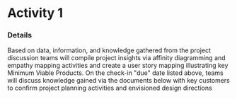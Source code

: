 # Activity 1
<h3>Details</h3>
<p>Based on data, information, and knowledge gathered from the project discussion teams will compile project insights via affinity diagramming and empathy mapping activities and create a user story mapping illustrating key Minimum Viable Products. On the check-in "due" date listed above, teams will discuss knowledge gained via the documents below with key customers to confirm project planning activities and envisioned design directions</p> <br>
